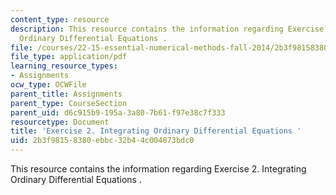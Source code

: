 ```yaml
---
content_type: resource
description: This resource contains the information regarding Exercise 2. Integrating
  Ordinary Differential Equations .
file: /courses/22-15-essential-numerical-methods-fall-2014/2b3f98158380ebbc32b44c004873bdc0_MIT22_15F14_ex02.pdf
file_type: application/pdf
learning_resource_types:
- Assignments
ocw_type: OCWFile
parent_title: Assignments
parent_type: CourseSection
parent_uid: d6c915b9-195a-3a80-7b61-f97e38c7f333
resourcetype: Document
title: 'Exercise 2. Integrating Ordinary Differential Equations '
uid: 2b3f9815-8380-ebbc-32b4-4c004873bdc0
---
```

This resource contains the information regarding Exercise 2. Integrating Ordinary Differential Equations .


